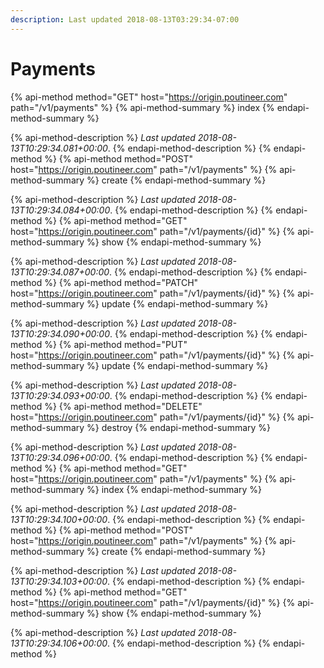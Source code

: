 ```yaml
---
description: Last updated 2018-08-13T03:29:34-07:00
---
```


# Payments

{% api-method method="GET" host="https://origin.poutineer.com" path="/v1/payments" %}
  {% api-method-summary %}
    index
  {% endapi-method-summary %}

  {% api-method-description %}
    *Last updated 2018-08-13T10:29:34.081+00:00*.
  {% endapi-method-description %}
{% endapi-method %}
{% api-method method="POST" host="https://origin.poutineer.com" path="/v1/payments" %}
  {% api-method-summary %}
    create
  {% endapi-method-summary %}

  {% api-method-description %}
    *Last updated 2018-08-13T10:29:34.084+00:00*.
  {% endapi-method-description %}
{% endapi-method %}
{% api-method method="GET" host="https://origin.poutineer.com" path="/v1/payments/{id}" %}
  {% api-method-summary %}
    show
  {% endapi-method-summary %}

  {% api-method-description %}
    *Last updated 2018-08-13T10:29:34.087+00:00*.
  {% endapi-method-description %}
{% endapi-method %}
{% api-method method="PATCH" host="https://origin.poutineer.com" path="/v1/payments/{id}" %}
  {% api-method-summary %}
    update
  {% endapi-method-summary %}

  {% api-method-description %}
    *Last updated 2018-08-13T10:29:34.090+00:00*.
  {% endapi-method-description %}
{% endapi-method %}
{% api-method method="PUT" host="https://origin.poutineer.com" path="/v1/payments/{id}" %}
  {% api-method-summary %}
    update
  {% endapi-method-summary %}

  {% api-method-description %}
    *Last updated 2018-08-13T10:29:34.093+00:00*.
  {% endapi-method-description %}
{% endapi-method %}
{% api-method method="DELETE" host="https://origin.poutineer.com" path="/v1/payments/{id}" %}
  {% api-method-summary %}
    destroy
  {% endapi-method-summary %}

  {% api-method-description %}
    *Last updated 2018-08-13T10:29:34.096+00:00*.
  {% endapi-method-description %}
{% endapi-method %}
{% api-method method="GET" host="https://origin.poutineer.com" path="/v1/payments" %}
  {% api-method-summary %}
    index
  {% endapi-method-summary %}

  {% api-method-description %}
    *Last updated 2018-08-13T10:29:34.100+00:00*.
  {% endapi-method-description %}
{% endapi-method %}
{% api-method method="POST" host="https://origin.poutineer.com" path="/v1/payments" %}
  {% api-method-summary %}
    create
  {% endapi-method-summary %}

  {% api-method-description %}
    *Last updated 2018-08-13T10:29:34.103+00:00*.
  {% endapi-method-description %}
{% endapi-method %}
{% api-method method="GET" host="https://origin.poutineer.com" path="/v1/payments/{id}" %}
  {% api-method-summary %}
    show
  {% endapi-method-summary %}

  {% api-method-description %}
    *Last updated 2018-08-13T10:29:34.106+00:00*.
  {% endapi-method-description %}
{% endapi-method %}
